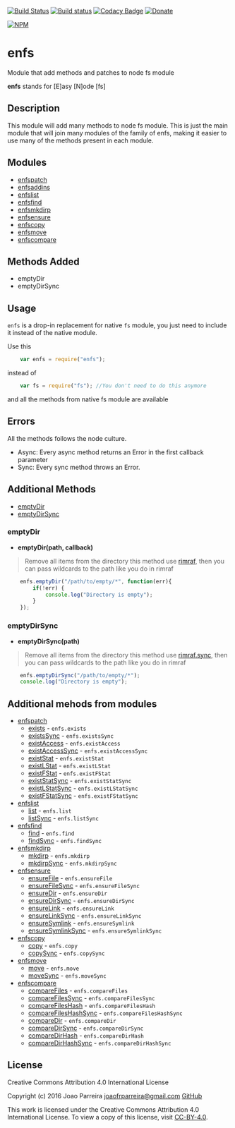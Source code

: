 [![Build Status](https://travis-ci.org/n3okill/enfs.svg)](https://travis-ci.org/n3okill/enfs)
[![Build status](https://ci.appveyor.com/api/projects/status/4vr9led0i9onj587?svg=true)](https://ci.appveyor.com/project/n3okill/enfs)
[![Codacy Badge](https://api.codacy.com/project/badge/grade/38d87560204a4c1abbb1299394ed08c5)](https://www.codacy.com/app/n3okill/enfs)
[![Donate](https://www.paypalobjects.com/en_US/i/btn/btn_donate_SM.gif)](https://www.paypal.com/cgi-bin/webscr?cmd=_s-xclick&hosted_button_id=64PYTCDH5UNZ6)

[![NPM](https://nodei.co/npm/enfs.png)](https://nodei.co/npm/enfs/)

enfs
=========
Module that add methods and patches to node fs module
 
**enfs** stands for [E]asy [N]ode [fs]

Description
-----------
This module will add many methods to node fs module.
This is just the main module that will join many 
modules of the family of enfs, making it easier to use many of
the methods present in each module.


Modules
-------
  - [enfspatch](https://www.npmjs.com/package/enfspatch)
  - [enfsaddins](https://www.npmjs.com/package/enfsaddins)
  - [enfslist](https://www.npmjs.com/package/enfslist)
  - [enfsfind](https://www.npmjs.com/package/enfsfind)
  - [enfsmkdirp](https://www.npmjs.com/package/enfsmkdirp)
  - [enfsensure](https://www.npmjs.com/package/enfsensure)
  - [enfscopy](https://www.npmjs.com/package/enfscopy)
  - [enfsmove](https://www.npmjs.com/package/enfsmove)
  - [enfscompare](https://www.npmjs.com/package/enfscompare)


Methods Added
-------------
  * emptyDir
  * emptyDirSync

  
Usage
-----
`enfs` is a drop-in replacement for native `fs` module, you just need to include
it instead of the native module.

Use this
```js
    var enfs = require("enfs");
```

instead of

```js
    var fs = require("fs"); //You don't need to do this anymore
```

and all the methods from native fs module are available

Errors
------
All the methods follows the node culture.
- Async: Every async method returns an Error in the first callback parameter
- Sync: Every sync method throws an Error.


Additional Methods
------------------
- [emptyDir](#emptydir)
- [emptyDirSync](#emptydirsync)



### emptyDir
  - **emptyDir(path, callback)**

> Remove all items from the directory this method use [rimraf](https://www.npmjs.com/package/rimraf), 
then you can pass wildcards to the path like you do in rimraf


```js
    enfs.emptyDir("/path/to/empty/*", function(err){
        if(!err) {
            console.log("Directory is empty");
        }
    });
```


### emptyDirSync
  - **emptyDirSync(path)**

> Remove all items from the directory this method use [rimraf.sync](https://www.npmjs.com/package/rimraf), 
then you can pass wildcards to the path like you do in rimraf


```js
    enfs.emptyDirSync("/path/to/empty/*");
    console.log("Directory is empty");
```



Additional mehods from modules
--------------------------
  - [enfspatch](https://www.npmjs.com/package/enfspatch)
    * [exists](https://www.npmjs.com/package/enfspatch#exists) - `enfs.exists`
    * [existsSync](https://www.npmjs.com/package/enfspatch#exists) - `enfs.existsSync`
    * [existAccess](https://www.npmjs.com/package/enfspatch#existaccess) - `enfs.existAccess`
    * [existAccessSync](https://www.npmjs.com/package/enfspatch#existaccess) - `enfs.existAccessSync`
    * [existStat](https://www.npmjs.com/package/enfspatch#existstat) - `enfs.existStat`
    * [existLStat](https://www.npmjs.com/package/enfspatch#existlstat) - `enfs.existLStat`
    * [existFStat](https://www.npmjs.com/package/enfspatch#existfstat) - `enfs.existFStat`
    * [existStatSync](https://www.npmjs.com/package/enfspatch#existstat) - `enfs.existStatSync`
    * [existLStatSync](https://www.npmjs.com/package/enfspatch#existlstat) - `enfs.existLStatSync`
    * [existFStatSync](https://www.npmjs.com/package/enfspatch#existfstat) - `enfs.existFStatSync`
  - [enfslist](https://www.npmjs.com/package/enfslist)
    * [list](https://www.npmjs.com/package/enfslist#list) - `enfs.list`
    * [listSync](https://www.npmjs.com/package/enfslist#listsync) - `enfs.listSync`
  - [enfsfind](https://www.npmjs.com/package/enfsfind)
    * [find](https://www.npmjs.com/package/enfsfind#find) - `enfs.find`
    * [findSync](https://www.npmjs.com/package/enfsfind#findsync) - `enfs.findSync`
  - [enfsmkdirp](https://www.npmjs.com/package/enfsmkdirp)
    * [mkdirp](https://www.npmjs.com/package/enfsmkdirp#mkdirp) - `enfs.mkdirp`
    * [mkdirpSync](https://www.npmjs.com/package/enfsmkdirp#mkdirpsync) - `enfs.mkdirpSync`
  - [enfsensure](https://www.npmjs.com/package/enfsensure)
    * [ensureFile](https://www.npmjs.com/package/enfsensure#ensurefile) - `enfs.ensureFile`
    * [ensureFileSync](https://www.npmjs.com/package/enfsensure#ensurefile) - `enfs.ensureFileSync`
    * [ensureDir](https://www.npmjs.com/package/enfsensure#ensuredir) - `enfs.ensureDir`
    * [ensureDirSync](https://www.npmjs.com/package/enfsensure#ensuredir) - `enfs.ensureDirSync`
    * [ensureLink](https://www.npmjs.com/package/enfsensure#ensurelink) - `enfs.ensureLink`
    * [ensureLinkSync](https://www.npmjs.com/package/enfsensure#ensurelink) - `enfs.ensureLinkSync`
    * [ensureSymlink](https://www.npmjs.com/package/enfsensure#ensuresymlink) - `enfs.ensureSymlink`
    * [ensureSymlinkSync](https://www.npmjs.com/package/enfsensure#ensuresymlink) - `enfs.ensureSymlinkSync`
  - [enfscopy](https://www.npmjs.com/package/enfscopy)
    * [copy](https://www.npmjs.com/package/enfscopy#copy) - `enfs.copy`
    * [copySync](https://www.npmjs.com/package/enfscopy#copysync) - `enfs.copySync`
  - [enfsmove](https://www.npmjs.com/package/enfsmove)
    * [move](https://www.npmjs.com/package/enfsmove#move) - `enfs.move`
    * [moveSync](https://www.npmjs.com/package/enfsmove#movesync) - `enfs.moveSync`
  - [enfscompare](https://www.npmjs.com/package/enfscompare)
    * [compareFiles](https://www.npmjs.com/package/enfscompare#files) - `enfs.compareFiles`
    * [compareFilesSync](https://www.npmjs.com/package/enfscompare#filessync) - `enfs.compareFilesSync`
    * [compareFilesHash](https://www.npmjs.com/package/enfscompare#filesHash) - `enfs.compareFilesHash`
    * [compareFilesHashSync](https://www.npmjs.com/package/enfscompare#filesHashSync) - `enfs.compareFilesHashSync`
    * [compareDir](https://www.npmjs.com/package/enfscompare#dir) - `enfs.compareDir`
    * [compareDirSync](https://www.npmjs.com/package/enfscompare#dirSync) - `enfs.compareDirSync`
    * [compareDirHash](https://www.npmjs.com/package/enfscompare#dirHash) - `enfs.compareDirHash`
    * [compareDirHashSync](https://www.npmjs.com/package/enfscompare#dirHashSync) - `enfs.compareDirHashSync`


License
-------

Creative Commons Attribution 4.0 International License

Copyright (c) 2016 Joao Parreira <joaofrparreira@gmail.com> [GitHub](https://github.com/n3okill)

This work is licensed under the Creative Commons Attribution 4.0 International License. 
To view a copy of this license, visit [CC-BY-4.0](http://creativecommons.org/licenses/by/4.0/).



